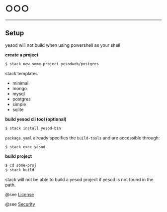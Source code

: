 # ○○○ #

----------------------------------------------------------------------

## Setup ##

yesod will not build when using powershell as your shell

**create a project**

```sh
$ stack new some-project yesodweb/postgres
```

stack templates

- minimal
- mongo
- mysql
- postgres
- simple
- sqlite

**build yesod cli tool (optional)**

```sh
$ stack install yesod-bin
```

`package.yaml` already specifies the `build-tools` and are accessible through:

```sh
$ stack exec yesod
```

**build project**

```sh
$ cd some-proj
$ stack build
```

stack will not be able to build a yesod project if yesod is not found in the path.

@see [License](./dev/LICENSE.md)

@see [Security](./dev/SECURITY.md)
